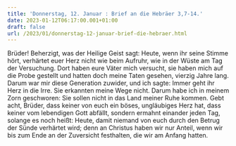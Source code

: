 ```yaml
---
title: 'Donnerstag, 12. Januar : Brief an die Hebräer 3,7-14.'
date: 2023-01-12T06:17:00.001+01:00
draft: false
url: /2023/01/donnerstag-12-januar-brief-die-hebraer.html
---
```


Brüder! Beherzigt, was der Heilige Geist sagt: Heute, wenn ihr seine Stimme hört, verhärtet euer Herz nicht wie beim Aufruhr, wie in der Wüste am Tag der Versuchung. Dort haben eure Väter mich versucht, sie haben mich auf die Probe gestellt und hatten doch meine Taten gesehen, vierzig Jahre lang. Darum war mir diese Generation zuwider, und ich sagte: Immer geht ihr Herz in die Irre. Sie erkannten meine Wege nicht. Darum habe ich in meinem Zorn geschworen: Sie sollen nicht in das Land meiner Ruhe kommen. Gebt acht, Brüder, dass keiner von euch ein böses, ungläubiges Herz hat, dass keiner vom lebendigen Gott abfällt, sondern ermahnt einander jeden Tag, solange es noch heißt: Heute, damit niemand von euch durch den Betrug der Sünde verhärtet wird; denn an Christus haben wir nur Anteil, wenn wir bis zum Ende an der Zuversicht festhalten, die wir am Anfang hatten.